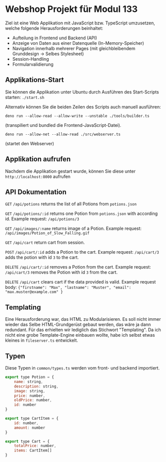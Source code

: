 # Webshop Projekt für Modul 133
Ziel ist eine Web Applikation mit JavaScript bzw. TypeScript umzusetzen, welche folgende
Herausforderungen beinhaltet:
- Aufteilung in Frontend und Backend (API)
- Anzeige von Daten aus einer Datenquelle (In-Memory-Speicher)
- Navigation innerhalb mehrerer Pages (mit gleichbleibendem Grunddesign -> Selbes Stylesheet)
- Session-Handling
- Formularvalidierung

## Applikations-Start ##
Sie können die Applikation unter Ubuntu durch Ausführen des Start-Scripts starten:
`./start.sh`

Alternativ können Sie die beiden Zeilen des Scripts auch manuell ausführen:

`deno run --allow-read --allow-write --unstable ./tools/builder.ts`

(transpiliert und bundled die Frontend-JavaScript-Datei).

`deno run --allow-net --allow-read ./src/webserver.ts`

(startet den Webserver)

## Applikation aufrufen ##
Nachdem die Applikation gestart wurde, können Sie diese unter `http://localhost:8000` aufrufen

## API Dokumentation ##
`GET`
`/api/potions` returns the list of all Potions from `potions.json`

`GET`
`/api/potions/:id` returns one Potion from `potions.json` with according id. Example request: `/api/potions/3`

`GET`
`/api/images/:name` returns image of a Potion. Example request: `/api/images/Potion_of_Slow_Falling.gif`

`GET`
`/api/cart` return cart from session.

`POST`
`/api/cart/:id` adds a Potion to the cart. Example request: `/api/cart/3` adds the potion with id `3` to the cart.

`DELETE`
`/api/cart/:id` removes a Potion from the cart. Example request: `/api/cart/3` removes the Potion with id `3` from the cart.

`DELETE`
`/api/cart` clears cart if the data provided is valid. Example request body: `{"firstname": "Max", "lastname": "Muster", "email": "max.muster@example.com" }`

## Templating ##
Eine Herausforderung war, das HTML zu Modularisieren. Es soll nicht immer wieder das Selbe HTML-Grundgerüst gebaut werden, das wäre ja dann redundant. Für das erhielten wir lediglich das Stichwort "Templating". Da ich nicht eine grobe Template-Engine einbauen wollte, habe ich selbst etwas kleines in `fileserver.ts` entwickelt.

## Typen ##
Diese Typen in `common/types.ts` werden vom front- und backend importiert.
```js
export type Potion = {
    name: string,
    description: string,
    image: string,
    price: number,
    oldPrice: number,
    id: number
}

export type CartItem = {
    id: number,
    amount: number
}

export type Cart = {
    totalPrice: number,
    items: CartItem[]
}
```